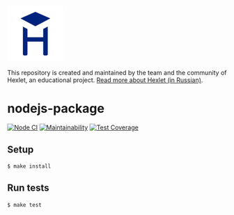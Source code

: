 ##
[![Hexlet Ltd. logo](https://raw.githubusercontent.com/Hexlet/hexletguides.github.io/master/images/hexlet_logo128.png)](https://ru.hexlet.io/pages/about?utm_source=github&utm_medium=link&utm_campaign=nodejs-package)

This repository is created and maintained by the team and the community of Hexlet, an educational project. [Read more about Hexlet (in Russian)](https://ru.hexlet.io/pages/about?utm_source=github&utm_medium=link&utm_campaign=nodejs-package).
##

# nodejs-package

[![Node CI](https://github.com/andieelmes/hexlet-node-js/workflows/Node%20CI/badge.svg)](https://github.com/andieelmes/hexlet-node-js/actions)
[![Maintainability](https://api.codeclimate.com/v1/badges/dab464ac580ba09d0ec7/maintainability)](https://codeclimate.com/github/andieelmes/hexlet-node-js)
[![Test Coverage](https://api.codeclimate.com/v1/badges/dab464ac580ba09d0ec7/test_coverage)](https://codeclimate.com/github/andieelmes/hexlet-node-js)

## Setup

```sh
$ make install
```

## Run tests

```sh
$ make test
```
